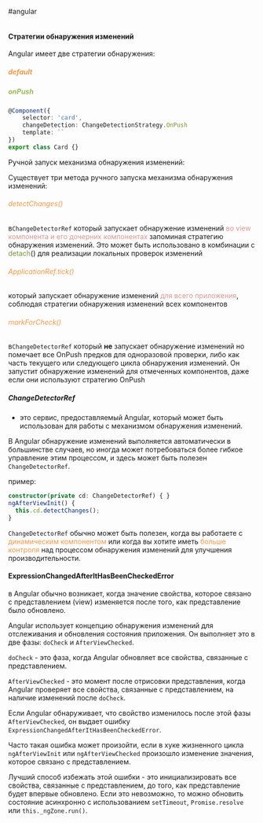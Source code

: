 #angular
```table-of-contents
```
#### Стратегии обнаружения изменений
 
Angular имеет две стратегии обнаружения:
##### <font color="#f79646">default</font>
##### <font color="#9bbb59">onPush</font>
``` typescript
@Component({
	selector: 'card',
	changeDetection: ChangeDetectionStrategy.OnPush
	template: ``
})
export class Card {}
```

Ручной запуск механизма обнаружения изменений:

Существует три метода ручного запуска механизма обнаружения изменений:

###### <font color="#f79646">detectChanges()</font> 
в`ChangeDetectorRef` который запускает обнаружение изменений <font color="#d99694">во view компонента и его дочерних компонентах</font> запоминая стратегию обнаружения изменений. Это может быть использовано в комбинации с <font color="#76923c">detach</font>() для реализации локальных проверок изменений
###### <font color="#f79646">ApplicationRef.tick()</font> 
который запускает обнаружение изменений <font color="#d99694">для всего приложения</font>, соблюдая стратегии обнаружения изменений всех компонентов
###### <font color="#f79646">markForCheck()</font> 
в`ChangeDetectorRef` который **не** запускает обнаружение изменений но помечает все OnPush предков для одноразовой проверки, либо как часть текущего или следующего цикла обнаружения изменений. Он запустит обнаружение изменений для отмеченных компонентов, даже если они используют стратегию OnPush

##### ChangeDetectorRef
- это сервис, предоставляемый Angular, который может быть использован для работы с механизмом обнаружения изменений. 

В Angular обнаружение изменений выполняется автоматически в большинстве случаев, но иногда может потребоваться более гибкое управление этим процессом, и здесь может быть полезен `ChangeDetectorRef`. 

пример:
```typescript
constructor(private cd: ChangeDetectorRef) { }
ngAfterViewInit() {
  this.cd.detectChanges();
}
```

`ChangeDetectorRef` обычно может быть полезен, когда вы работаете с <font color="#f79646">динамическим компонентом</font> или когда вы хотите иметь <font color="#f79646">больше контроля</font> над процессом обнаружения изменений для улучшения производительности.

#### ExpressionChangedAfterItHasBeenCheckedError 
в Angular обычно возникает, когда значение свойства, которое связано с представлением (view) изменяется после того, как представление было обновлено.

Angular использует концепцию обнаружения изменений для отслеживания и обновления состояния приложения. Он выполняет это в две фазы: `doCheck` и `AfterViewChecked`.

`doCheck` - это фаза, когда Angular обновляет все свойства, связанные с представлением.

`AfterViewChecked` - это момент после отрисовки представления, когда Angular проверяет все свойства, связанные с представлением, на наличие изменений после `doCheck`.

Если Angular обнаруживает, что свойство изменилось после этой фазы `AfterViewChecked`, он выдает ошибку `ExpressionChangedAfterItHasBeenCheckedError`.

Часто такая ошибка может произойти, если в хуке жизненного цикла `ngAfterViewInit` или `ngAfterViewChecked` произошло изменение значения, которое связано с представлением.

Лучший способ избежать этой ошибки - это инициализировать все свойства, связанные с представлением, до того, как представление будет впервые обновлено. Если это невозможно, то можно обновить состояние асинхронно с использованием `setTimeout`, `Promise.resolve` или `this._ngZone.run()`.